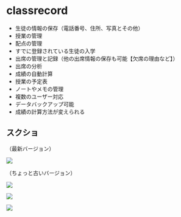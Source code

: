# classrecord

- 生徒の情報の保存（電話番号、住所、写真とその他）
- 授業の管理
- 配点の管理
- すでに登録されている生徒の入学
- 出席の管理と記録（他の出席情報の保存も可能【欠席の理由など】）
- 出席の分析
- 成績の自動計算
- 授業の予定表
- ノートやメモの管理
- 複数のユーザー対応
- データバックアップ可能
- 成績の計算方法が変えられる

## スクショ

（最新バージョン）

![](http://orthocube.x10host.com/classrecord/images/p5.png)

（ちょっと古いバージョン）

![](http://orthocube.x10host.com/classrecord/images/p1.png)

![](http://orthocube.x10host.com/classrecord/images/p2.png)

![](http://orthocube.x10host.com/classrecord/images/p3.png)

